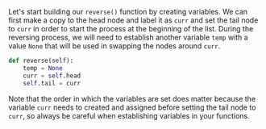 <!--title={Reverse the Element Order - Explain}--> 

<!--badges={Algorithms:15,Python:15}-->

<!--concepts={The Linked List}-->

Let's start building our `reverse()` function by creating variables. We can first make a copy to the head node and label it as `curr`  and set the tail node to `curr` in order to start the process at the beginning of the list. During the reversing process, we will need to establish another variable `temp` with a value `None` that will be used in swapping the nodes around `curr`.

```python
def reverse(self): 
    temp = None
    curr = self.head
    self.tail = curr
```

Note that the order in which the variables are set does matter because the variable `curr` needs to created and assigned before setting the tail node to `curr`, so always be careful when establishing variables in your functions.
